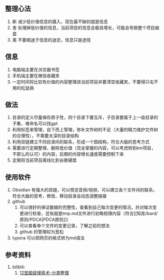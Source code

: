 ## 整理心法
1. 断 减少低价值信息的摄入，现在最不缺的就是信息
2. 舍 处理掉低价值的信息，当前项目的信息会极具增长，可能会导致整个项目崩盘
3. 离 不要痴迷于信息的迷恋，信息只是途径

## 信息
1. 电脑端主要在浏览器书签
2. 手机端主要在微信收藏夹
3. 一定时间将比较有价值的内容整理进当前项目并要清空收藏夹，不要得只屯不用的松鼠病

## 做法
1. 目录的定义尽量保存原子性，同个目录下要互斥，子目录要属于上一级目录的子集，难命名可以找gpt
2. 利用标签来管理，自下而上管理，弥补文件树的不足（大量的精力维护文件树的合理性），不需要太深的目录结构
3. 利用双链建立不同目录间的联系，形成一个图结构，符合大脑的思考方式
4. 需要进行定期整理，删除低价值（完全掌握的内容，可以考虑转到km项目，不那么的认可）的内容，后期的内容增长速度需要控制下来
5. 定期将当前项目离线化到谷歌硬盘

## 使用软件
1. Obsidian 有强大的双链，可以预览音频/视频，可以建立各个文件间的联系，符合大脑的思考，修改、移动目录会动态调整链接
2. github
   1. 可以很好的保证数据的完整性，查看到自己每次变更的情况，并对每次变更进行检查，还有就是tmp.md文件进行初略梳理内容（符合[[知库/bard/原则/PDCA|PDCA原则]]）
   2. 可以查看单个文件的变更记录，了解之前的想法
   3. github 的管理较为宽松
3. typora 可以把网页的格式转为md语法

## 参考资料
1. bilibili:
   1. [12堂超级搜索术-分类整理](https://www.bilibili.com/video/BV1VJ41197sy?p=4)